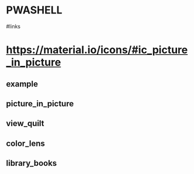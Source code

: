 # PWASHELL

#links
# https://material.io/icons/#ic_picture_in_picture

## example
## <md-icon class="material-icons">picture_in_picture</md-icon>
## <md-icon class="material-icons">view_quilt</md-icon>
## <md-icon class="material-icons">color_lens</md-icon>
## <md-icon class="material-icons">library_books</md-icon>

